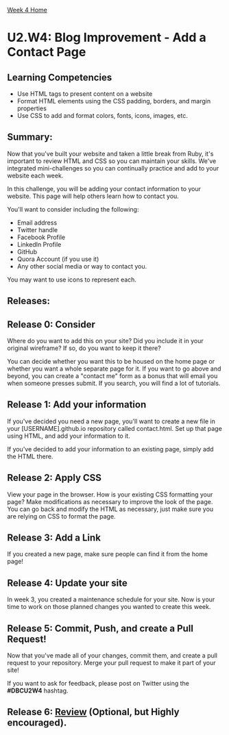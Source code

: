 [Week 4 Home](./)

# U2.W4: Blog Improvement - Add a Contact Page

## Learning Competencies
- Use HTML tags to present content on a website
- Format HTML elements using the CSS padding, borders, and margin properties
- Use CSS to add and format colors, fonts, icons, images, etc.

## Summary:
Now that you've built your website and taken a little break from Ruby, it's important to review HTML and CSS so you can maintain your skills. We've integrated mini-challenges so you can continually practice and add to your website each week.

In this challenge, you will be adding your contact information to your website. This page will help others learn how to contact you.

You'll want to consider including the following:
- Email address
- Twitter handle
- Facebook Profile
- LinkedIn Profile
- GitHub
- Quora Account (if you use it)
- Any other social media or way to contact you.

You may want to use icons to represent each.

## Releases:

## Release 0: Consider
Where do you want to add this on your site? Did you include it in your original wireframe? If so, do you want to keep it there?

You can decide whether you want this to be housed on the home page or whether you want a whole separate page for it. If you want to go above and beyond, you can create a "contact me" form as a bonus that will email you when someone presses submit. If you search, you will find a lot of tutorials.

## Release 1: Add your information
If you've decided you need a new page, you'll want to create a new file in your [USERNAME].github.io repository called contact.html. Set up that page using HTML, and add your information to it.

If you've decided to add your information to an existing page, simply add the HTML there.

## Release 2: Apply CSS
View your page in the browser. How is your existing CSS formatting your page? Make modifications as necessary to improve the look of the page. You can go back and modify the HTML as necessary, just make sure you are relying on CSS to format the page.

## Release 3: Add a Link
If you created a new page, make sure people can find it from the home page!

## Release 4: Update your site
In week 3, you created a maintenance schedule for your site. Now is your time to work on those planned changes you wanted to create this week.

## Release 5: Commit, Push, and create a Pull Request!
Now that you've made all of your changes, commit them, and create a pull request to your repository. Merge your pull request to make it part of your site!

If you want to ask for feedback, please post on Twitter using the **#DBCU2W4** hashtag.

## Release 6: [Review](https://github.com/Devbootcamp/phase-0-handbook/blob/master/coding-references/review.md) (Optional, but Highly encouraged).

